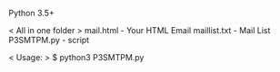 Python 3.5+

< All in one folder >
mail.html - Your HTML Email
maillist.txt - Mail List
P3SMTPM.py - script

< Usage: >
	$ python3 P3SMTPM.py
